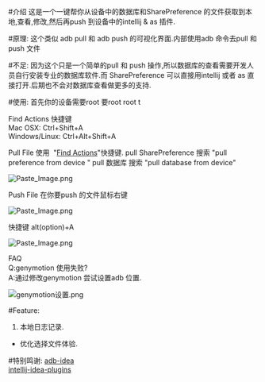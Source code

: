 #介绍
这是一个一键帮你从设备中的数据库和SharePreference 的文件获取到本地,查看,修改,然后再push 到设备中的intellij & as 插件.




#原理:
这个类似 adb pull 和 adb push 的可视化界面.内部使用adb 命令去pull 和 push 文件

#不足:
因为这个只是一个简单的pull 和 push 操作,所以数据库的查看需要开发人员自行安装专业的数据库软件.而 SharePreference 可以直接用intellij 或者 as 直接打开.后期也不会对数据库查看做更多的支持.


#使用:
首先你的设备需要root  要root  root  t   

Find Actions 快捷键  
Mac OSX: Ctrl+Shift+A  
Windows/Linux: Ctrl+Alt+Shift+A  


Pull File
使用  "[Find Actions](http://www.jetbrains.com/idea/webhelp/navigating-to-action.html)"快捷键.
pull SharePreference 搜索 "pull preference from device "
pull 数据库 搜索 "pull database from device"



![Paste_Image.png](http://upload-images.jianshu.io/upload_images/166866-9220814a19eec7b2.png?imageMogr2/auto-orient/strip%7CimageView2/2/w/1240)

 



Push File
在你要push 的文件鼠标右键  


![Paste_Image.png](http://upload-images.jianshu.io/upload_images/166866-4a220cc7e26d1b41.png?imageMogr2/auto-orient/strip%7CimageView2/2/w/1240)

快捷键 alt(option)+A  

![Paste_Image.png](http://upload-images.jianshu.io/upload_images/166866-8d9db07b9264c734.png?imageMogr2/auto-orient/strip%7CimageView2/2/w/1240)

FAQ   
Q:genymotion 使用失败?   
A:通过修改genymotion 尝试设置adb 位置.  

![genymotion设置.png](http://upload-images.jianshu.io/upload_images/166866-e7702aad8a030864.png?imageMogr2/auto-orient/strip%7CimageView2/2/w/1240)








#Feature:
1. 本地日志记录.
* 优化选择文件体验.   




#特别鸣谢:
[adb-idea](https://github.com/pbreault/adb-idea)  
[intellij-idea-plugins](https://github.com/luonanqin/intellij-idea-plugins)

